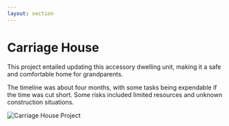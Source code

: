 ```yaml
---
layout: section
---
```


# Carriage House

This project entailed updating this accessory dwelling unit, making it a safe and comfortable home for grandparents.

The timeline was about four months, with some tasks being expendable if the time was cut short.  Some risks included limited resources and unknown construction situations.

![Carriage House Project](img\ProjectCarriageHouse.jpg)